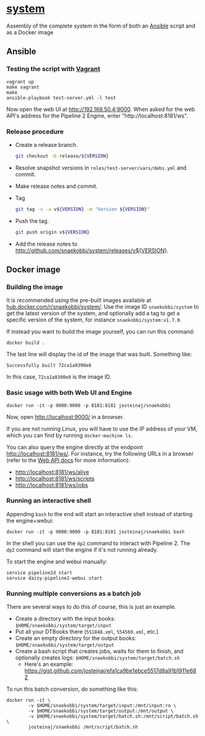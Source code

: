 # [system][]

Assembly of the complete system in the form of both an [Ansible][] script and as a Docker image


## Ansible


### Testing the script with [Vagrant][]

    vagrant up
    make vagrant
    make
    ansible-playbook test-server.yml -l test

Now open the web UI at http://192.168.50.4:9000. When asked for the web API's address for the Pipeline 2
Engine, enter "http://localhost:8181/ws".


### Release procedure

- Create a release branch.

  ```sh
  git checkout -b release/${VERSION}
  ```
  
- Resolve snapshot versions in `roles/test-server/vars/debs.yml` and commit.
- Make release notes and commit.
- Tag

  ```sh
  git tag -s -a v${VERSION} -m "Version ${VERSION}"
  ```
    
- Push the tag.

  ```sh
  git push origin v${VERSION}
  ```
  
- Add the release notes to http://github.com/snaekobbi/system/releases/v${VERSION}.


[system]: https://github.com/snaekobbi/system
[ansible]: http://www.ansible.com
[vagrant]: https://www.vagrantup.com/


## Docker image


### Building the image

It is recommended using the pre-built images available at
[hub.docker.com/r/snaekobbi/system/](https://hub.docker.com/r/snaekobbi/system/).
Use the image ID `snaekobbi/system` to get the latest version of the system,
and optionally add a tag to get a specific version of the system, for instance
`snaekobbi/system:v1.7.0`.

If instead you want to build the image yourself, you can run this command:

```
docker build .
```

The last line will display the id of the image that was built. Something like:

```
Successfully built 72ca1a0390e8
```

In this case, `72ca1a0390e8` is the image ID.


### Basic usage with both Web UI and Engine

```
docker run -it -p 9000:9000 -p 8181:8181 josteinaj/snaekobbi
```

Now, open [http://localhost:9000/](http://localhost:9000/) in a browser.

If you are not running Linux, you will have to use the IP address of your VM,
which you can find by running `docker-machine ls`.

You can also query the engine directly at the endpoint
[http://localhost:8181/ws/](http://localhost:8181/ws/). For instance, try the following
URLs in a browser (refer to the
[Web API docs](https://code.google.com/archive/p/daisy-pipeline/wikis/WebServiceAPI.wiki)
for more information):

- [http://localhost:8181/ws/alive](http://localhost:8181/ws/alive)
- [http://localhost:8181/ws/scripts](http://localhost:8181/ws/scripts)
- [http://localhost:8181/ws/jobs](http://localhost:8181/ws/jobs)


### Running an interactive shell

Appending `bash` to the end will start an interactive shell
instead of starting the engine+webui:

```
docker run -it -p 9000:9000 -p 8181:8181 josteinaj/snaekobbi bash
```

In the shell you can use the `dp2` command to interact with Pipeline 2.
The `dp2` command will start the engine if it's not running already.

To start the engine and webui manually:

```
service pipeline2d start
service daisy-pipeline2-webui start
```


### Running multiple conversions as a batch job

There are several ways to do this of course, this is just an example.

- Create a directory with the input books: `$HOME/snaekobbi/system/target/input`
- Put all your DTBooks there (`551848.xml`, `554569.xml`, etc.)
- Create an empty directory for the output books: `$HOME/snaekobbi/system/target/output`
- Create a bash script that creates jobs, waits for them to finish, and optionally creates logs: `$HOME/snaekobbi/system/target/batch.sh`
  - Here's an example: https://gist.github.com/josteinaj/efa1ca9be1ebce5517d8a91b1911e682

To run this batch conversion, do something like this:

```
docker run -it \
        -v $HOME/snaekobbi/system/target/input:/mnt/input:ro \
        -v $HOME/snaekobbi/system/target/output:/mnt/output \
        -v $HOME/snaekobbi/system/target/batch.sh:/mnt/script/batch.sh \
        josteinaj/snaekobbi /mnt/script/batch.sh
```
